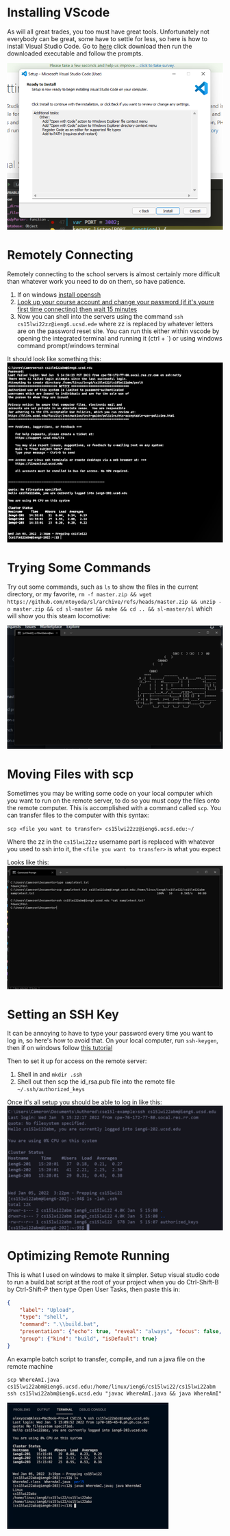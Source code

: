 # Installing VScode
As will all great trades, you too must have great tools. Unfortunately not everybody can be great, some have to settle for less, so here is how to install Visual Studio Code. Go to [here](https://code.visualstudio.com/) click download then run the downloaded executable and follow the prompts.

![Vscode Install](./vscode-install.png)


# Remotely Connecting
Remotely connecting to the school servers is almost certainly more difficult than whatever work you need to do on them, so have patience.

1. If on windows [install openssh](https://docs.microsoft.com/en-us/windows-server/administration/openssh/openssh_install_firstuse)
2. [Look up your course account and change your password (if it's youre first time connecting) then wait 15 minutes](https://sdacs.ucsd.edu/~icc/index.php)
3. Now you can shell into the servers using the command `ssh cs15lwi22zz@ieng6.ucsd.ede` where zz is replaced by whatever letters are on the password reset site. You can run this either within vscode by opening the integrated terminal and running it (ctrl + `) or using windows command prompt/windows terminal

It should look like something this:
![Login Terminal](./loginterm.png)

# Trying Some Commands
Try out some commands, such as `ls` to show the files in the current directory, or my favorite, `rm -f master.zip && wget https://github.com/mtoyoda/sl/archive/refs/heads/master.zip && unzip -o master.zip && cd sl-master && make && cd .. && sl-master/sl` which will show you this steam locomotive:

![Steam locomotive](./steam-locomotive.png)

# Moving Files with scp
Sometimes you may be writing some code on your local computer which you want to run on the remote server, to do so you must copy the files onto the remote computer. This is accomplished with a command called `scp`. You can transfer files to the computer with this syntax:

`scp <file you want to transfer> cs15lwi22zz@ieng6.ucsd.edu:~/`

Where the zz in the `cs15lwi22zz` username part is replaced with whatever you used to ssh into it, the `<file you want to transfer>` is what you expect

Looks like this:
![Scp](./scp.png)

# Setting an SSH Key
It can be annoying to have to type your password every time you want to log in, so here's how to avoid that. On your local computer, run `ssh-keygen`, then if on windows follow [this tutorial](https://docs.microsoft.com/en-us/windows-server/administration/openssh/openssh_keymanagement#user-key-generation)

Then to set it up for access on the remote server:
1. Shell in and `mkdir .ssh`
2. Shell out then scp the id_rsa.pub file into the remote file `~/.ssh/authorized_keys`

Once it's all setup you should be able to log in like this:
![No password](./no-password.png)

# Optimizing Remote Running
This is what I used on windows to make it simpler. Setup visual studio code to run a build.bat script at the root of your project when you do Ctrl-Shift-B by Ctrl-Shift-P then type Open User Tasks, then paste this in:
```json
{
    "label": "Upload",
    "type": "shell",
    "command": ".\\build.bat",
    "presentation": {"echo": true, "reveal": "always", "focus": false, "panel": "shared", "showReuseMessage": false, "clear": true},
    "group": {"kind": "build", "isDefault": true}
}
```

An example batch script to transfer, compile, and run a java file on the remote machine
```batch
scp WhereAmI.java cs15lwi22abm@ieng6.ucsd.edu:/home/linux/ieng6/cs15lwi22/cs15lwi22abm
ssh cs15lwi22abm@ieng6.ucsd.edu "javac WhereAmI.java && java WhereAmI"
```

![autobuild](./autobuild.png)
